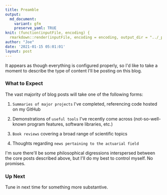 ```yaml
---
title: Preamble
output:
  md_document:
    variant: gfm
    preserve_yaml: TRUE
knit: (function(inputFile, encoding) {
  rmarkdown::render(inputFile, encoding = encoding, output_dir = "../_posts") })
author: "Joe"
date: '2021-01-15 05:01:01'
layout: post
---
```


It appears as though everything is configured properly, so I'd like to take a moment to describe the type of content I'll be posting on this blog.

### What to Expect

The vast majority of blog posts will take one of the following forms:

1. `Summaries of major projects` I've completed, referencing code hosted on my GitHub

2. Demonstrations of `useful tools` I've recently come across (not-so-well-known program features, software libraries, etc.)

3. `Book reviews` covering a broad range of scientific topics  

4. Thoughts regarding `news pertaining to the actuarial field`

I'm sure there'll be some philosophical digressions interspersed between the core posts described above, but I'll do my best to control myself. No promises.

### Up Next

Tune in next time for something more substantive.
